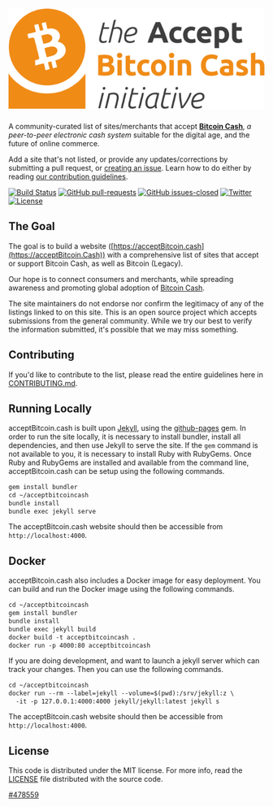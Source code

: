 ![Bitcoin Cash](img/ab.c-logo.png "the Accept Bitcoin Cash initiative")
==================

A community-curated list of sites/merchants that accept [**Bitcoin Cash**](https://www.bitcoincash.org), _a peer-to-peer electronic cash system_ suitable for the digital age, and the future of online commerce.

Add a site that's not listed, or provide any updates/corrections by submitting a pull request, or [creating an issue](https://github.com/acceptbitcoincash/acceptbitcoincash/issues). Learn how to do either by reading [our contribution guidelines](CONTRIBUTING.md).

[![Build Status](https://travis-ci.org/acceptbitcoincash/acceptbitcoincash.svg?branch=master)](https://travis-ci.org/acceptbitcoincash/acceptbitcoincash)
[![GitHub pull-requests](https://img.shields.io/github/issues-pr/acceptbitcoincash/acceptbitcoincash.svg)](https://github.com/acceptbitcoincash/acceptbitcoincash/pulls/)
[![GitHub issues-closed](https://img.shields.io/github/issues-closed/acceptbitcoincash/acceptbitcoincash.svg)](https://github.com/acceptbitcoincash/acceptbitcoincash/issues?q=is%3Aissue+is%3Aclosed)
[![Twitter](https://img.shields.io/badge/Twitter-@useBitcoinCash-blue.svg)](https://twitter.com/useBitcoinCash)
[![License](https://img.shields.io/badge/license-mit-blue.svg?style=flat)](/LICENSE)

## The Goal

The goal is to build a website ([https://acceptBitcoin.cash](https://acceptBitcoin.Cash)) with a comprehensive list of sites that accept or support Bitcoin Cash, as well as Bitcoin (Legacy).

Our hope is to connect consumers and merchants, while spreading awareness and promoting global adoption of [Bitcoin Cash](https://www.bitcoincash.org).

The site maintainers do not endorse nor confirm the legitimacy of any of the listings linked to on this site. This is an open source project which accepts submissions from the general community. While we try our best to verify the information submitted, it's possible that we may miss something.

## Contributing

If you'd like to contribute to the list, please read the entire guidelines here in
[CONTRIBUTING.md](CONTRIBUTING.md).

## Running Locally

acceptBitcoin.cash is built upon [Jekyll](https://jekyllrb.com/), using the [github-pages](https://github.com/github/pages-gem) gem.
In order to run the site locally, it is necessary to install bundler, install all dependencies, and then use Jekyll to serve
the site. If the `gem` command is not available to you, it is necessary to install Ruby with RubyGems.
Once Ruby and RubyGems are installed and available from the command line, acceptBitcoin.cash can be setup using the following commands.

```
gem install bundler
cd ~/acceptbitcoincash
bundle install
bundle exec jekyll serve
```

The acceptBitcoin.cash website should then be accessible from `http://localhost:4000`.

## Docker

acceptBitcoin.cash also includes a Docker image for easy deployment. You can build and run the Docker image using the following commands.

```
cd ~/acceptbitcoincash
gem install bundler
bundle install
bundle exec jekyll build
docker build -t acceptbitcoincash .
docker run -p 4000:80 acceptbitcoincash
```

If you are doing development, and want to launch a jekyll server which can track your changes. Then you can use the following commands.

```
cd ~/acceptbitcoincash
docker run --rm --label=jekyll --volume=$(pwd):/srv/jekyll:z \
  -it -p 127.0.0.1:4000:4000 jekyll/jekyll:latest jekyll s
```

The acceptBitcoin.cash website should then be accessible from `http://localhost:4000`.

## License

This code is distributed under the MIT license. For more info, read the
[LICENSE](/LICENSE) file distributed with the source code.

[#478559](https://blockchair.com/bitcoin-cash/block/478559 "The Exodus block.")
